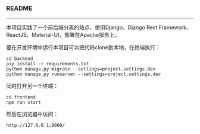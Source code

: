 
### README
---
本项目实践了一个前后端分离的站点，使用Django、Django Rest Framework、ReactJS、Material-UI，部署在Apache服务上。

要在开发环境中运行本项目可以把代码clone到本地，在终端执行：

	cd backend
	pip install -r requirements.txt
	python manage.py migrate --settings=project.settings.dev
	python manage.py runserver --settings=project.settings.dev
	
同时打开另一个终端：

	cd frontend
	npm run start
	
然后在浏览器中访问：
	
	http://127.0.0.1:8000/






